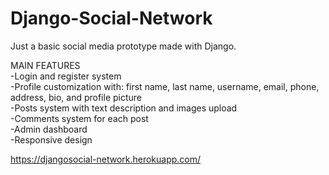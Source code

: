 # Django-Social-Network
Just a basic social media prototype made with Django.

MAIN FEATURES <br />
-Login and register system <br />
-Profile customization with: first name, last name, username, email, phone, address, bio, and profile picture <br />
-Posts system with text description and images upload <br />
-Comments system for each post <br />
-Admin dashboard <br />
-Responsive design <br />

https://djangosocial-network.herokuapp.com/
